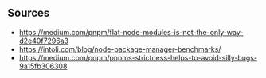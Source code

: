 ## Sources
 - https://medium.com/pnpm/flat-node-modules-is-not-the-only-way-d2e40f7296a3
 - https://intoli.com/blog/node-package-manager-benchmarks/
 - https://medium.com/pnpm/pnpms-strictness-helps-to-avoid-silly-bugs-9a15fb306308
